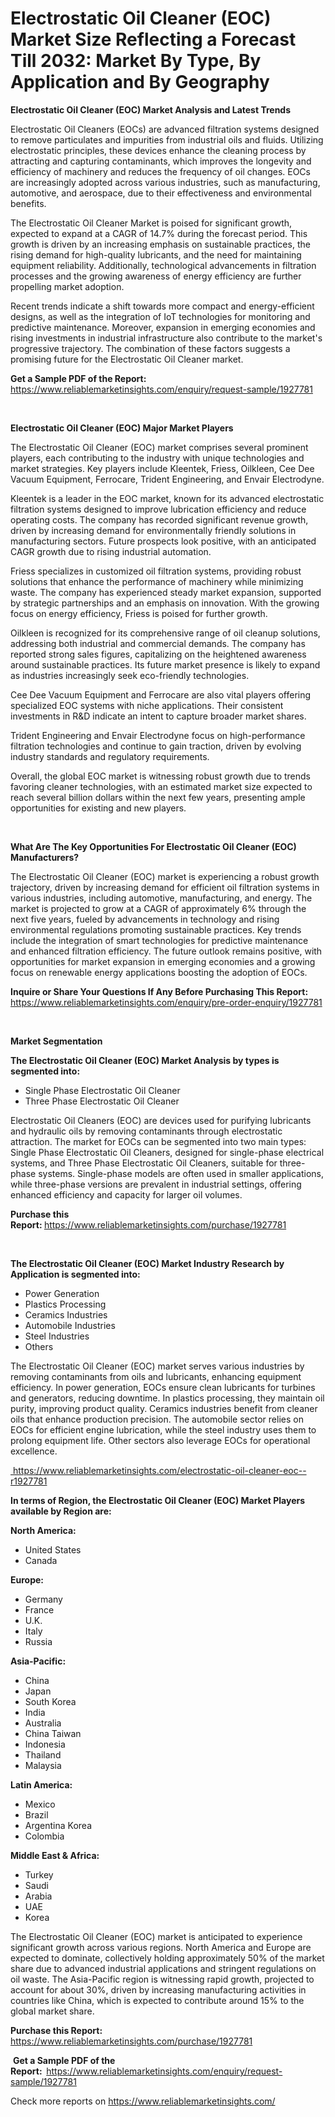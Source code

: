 <p><h1>Electrostatic Oil Cleaner (EOC) Market Size Reflecting a Forecast Till 2032: Market By Type, By Application and By Geography</h1></p><p><strong>Electrostatic Oil Cleaner (EOC) Market Analysis and Latest Trends</strong></p>
<p><p>Electrostatic Oil Cleaners (EOCs) are advanced filtration systems designed to remove particulates and impurities from industrial oils and fluids. Utilizing electrostatic principles, these devices enhance the cleaning process by attracting and capturing contaminants, which improves the longevity and efficiency of machinery and reduces the frequency of oil changes. EOCs are increasingly adopted across various industries, such as manufacturing, automotive, and aerospace, due to their effectiveness and environmental benefits.</p><p>The Electrostatic Oil Cleaner Market is poised for significant growth, expected to expand at a CAGR of 14.7% during the forecast period. This growth is driven by an increasing emphasis on sustainable practices, the rising demand for high-quality lubricants, and the need for maintaining equipment reliability. Additionally, technological advancements in filtration processes and the growing awareness of energy efficiency are further propelling market adoption.</p><p>Recent trends indicate a shift towards more compact and energy-efficient designs, as well as the integration of IoT technologies for monitoring and predictive maintenance. Moreover, expansion in emerging economies and rising investments in industrial infrastructure also contribute to the market's progressive trajectory. The combination of these factors suggests a promising future for the Electrostatic Oil Cleaner market.</p></p>
<p><strong>Get a Sample PDF of the Report:&nbsp;</strong> <a href="https://www.reliablemarketinsights.com/enquiry/request-sample/1927781?utm_campaign=1948&utm_medium=2&utm_source=Github&utm_content=ia&utm_term=15012025&utm_id=electrostatic-oil-cleaner-eoc">https://www.reliablemarketinsights.com/enquiry/request-sample/1927781</a></p>
<p>&nbsp;</p>
<p><strong>Electrostatic Oil Cleaner (EOC) Major Market Players</strong></p>
<p><p>The Electrostatic Oil Cleaner (EOC) market comprises several prominent players, each contributing to the industry with unique technologies and market strategies. Key players include Kleentek, Friess, Oilkleen, Cee Dee Vacuum Equipment, Ferrocare, Trident Engineering, and Envair Electrodyne.</p><p>Kleentek is a leader in the EOC market, known for its advanced electrostatic filtration systems designed to improve lubrication efficiency and reduce operating costs. The company has recorded significant revenue growth, driven by increasing demand for environmentally friendly solutions in manufacturing sectors. Future prospects look positive, with an anticipated CAGR growth due to rising industrial automation.</p><p>Friess specializes in customized oil filtration systems, providing robust solutions that enhance the performance of machinery while minimizing waste. The company has experienced steady market expansion, supported by strategic partnerships and an emphasis on innovation. With the growing focus on energy efficiency, Friess is poised for further growth.</p><p>Oilkleen is recognized for its comprehensive range of oil cleanup solutions, addressing both industrial and commercial demands. The company has reported strong sales figures, capitalizing on the heightened awareness around sustainable practices. Its future market presence is likely to expand as industries increasingly seek eco-friendly technologies.</p><p>Cee Dee Vacuum Equipment and Ferrocare are also vital players offering specialized EOC systems with niche applications. Their consistent investments in R&D indicate an intent to capture broader market shares.</p><p>Trident Engineering and Envair Electrodyne focus on high-performance filtration technologies and continue to gain traction, driven by evolving industry standards and regulatory requirements.</p><p>Overall, the global EOC market is witnessing robust growth due to trends favoring cleaner technologies, with an estimated market size expected to reach several billion dollars within the next few years, presenting ample opportunities for existing and new players.</p></p>
<p>&nbsp;</p>
<p><strong>What Are The Key Opportunities For Electrostatic Oil Cleaner (EOC) Manufacturers?</strong></p>
<p><p>The Electrostatic Oil Cleaner (EOC) market is experiencing a robust growth trajectory, driven by increasing demand for efficient oil filtration systems in various industries, including automotive, manufacturing, and energy. The market is projected to grow at a CAGR of approximately 6% through the next five years, fueled by advancements in technology and rising environmental regulations promoting sustainable practices. Key trends include the integration of smart technologies for predictive maintenance and enhanced filtration efficiency. The future outlook remains positive, with opportunities for market expansion in emerging economies and a growing focus on renewable energy applications boosting the adoption of EOCs.</p></p>
<p><strong>Inquire or Share Your Questions If Any Before Purchasing This Report:</strong> <a href="https://www.reliablemarketinsights.com/enquiry/pre-order-enquiry/1927781?utm_campaign=1948&utm_medium=2&utm_source=Github&utm_content=ia&utm_term=15012025&utm_id=electrostatic-oil-cleaner-eoc">https://www.reliablemarketinsights.com/enquiry/pre-order-enquiry/1927781</a></p>
<p>&nbsp;</p>
<p><strong>Market Segmentation</strong></p>
<p><strong>The Electrostatic Oil Cleaner (EOC) Market Analysis by types is segmented into:</strong></p>
<p><ul><li>Single Phase Electrostatic Oil Cleaner</li><li>Three Phase Electrostatic Oil Cleaner</li></ul></p>
<p><p>Electrostatic Oil Cleaners (EOC) are devices used for purifying lubricants and hydraulic oils by removing contaminants through electrostatic attraction. The market for EOCs can be segmented into two main types: Single Phase Electrostatic Oil Cleaners, designed for single-phase electrical systems, and Three Phase Electrostatic Oil Cleaners, suitable for three-phase systems. Single-phase models are often used in smaller applications, while three-phase versions are prevalent in industrial settings, offering enhanced efficiency and capacity for larger oil volumes.</p></p>
<p><strong>Purchase this Report:&nbsp;</strong><a href="https://www.reliablemarketinsights.com/purchase/1927781?utm_campaign=1948&utm_medium=2&utm_source=Github&utm_content=ia&utm_term=15012025&utm_id=electrostatic-oil-cleaner-eoc">https://www.reliablemarketinsights.com/purchase/1927781</a></p>
<p>&nbsp;</p>
<p><strong>The Electrostatic Oil Cleaner (EOC) Market Industry Research by Application is segmented into:</strong></p>
<p><ul><li>Power Generation</li><li>Plastics Processing</li><li>Ceramics Industries</li><li>Automobile Industries</li><li>Steel Industries</li><li>Others</li></ul></p>
<p><p>The Electrostatic Oil Cleaner (EOC) market serves various industries by removing contaminants from oils and lubricants, enhancing equipment efficiency. In power generation, EOCs ensure clean lubricants for turbines and generators, reducing downtime. In plastics processing, they maintain oil purity, improving product quality. Ceramics industries benefit from cleaner oils that enhance production precision. The automobile sector relies on EOCs for efficient engine lubrication, while the steel industry uses them to prolong equipment life. Other sectors also leverage EOCs for operational excellence.</p></p>
<p><a href="https://www.reliablemarketinsights.com/electrostatic-oil-cleaner-eoc--r1927781?utm_campaign=1948&utm_medium=2&utm_source=Github&utm_content=ia&utm_term=15012025&utm_id=electrostatic-oil-cleaner-eoc">&nbsp;https://www.reliablemarketinsights.com/electrostatic-oil-cleaner-eoc--r1927781</a></p>
<p><strong>In terms of Region, the Electrostatic Oil Cleaner (EOC) Market Players available by Region are:</strong></p>
<p>
    <p> <strong> North America: </strong>
        <ul>
            <li>United States</li>
            <li>Canada</li>
        </ul>
        </p> 
    <p> <strong> Europe: </strong>
        <ul>
            <li>Germany</li>
            <li>France</li>
            <li>U.K.</li>
            <li>Italy</li>
            <li>Russia</li>
        </ul>
        </p> 
    <p> <strong> Asia-Pacific: </strong>
        <ul>
            <li>China</li>
            <li>Japan</li>
            <li>South Korea</li>
            <li>India</li>
            <li>Australia</li>
            <li>China Taiwan</li>
            <li>Indonesia</li>
            <li>Thailand</li>
            <li>Malaysia</li>
        </ul>
        </p> 
    <p> <strong> Latin America: </strong>
        <ul>
            <li>Mexico</li>
            <li>Brazil</li>
            <li>Argentina Korea</li>
            <li>Colombia</li>
        </ul>
        </p> 
    <p> <strong> Middle East & Africa: </strong>
        <ul>
            <li>Turkey</li>
            <li>Saudi</li>
            <li>Arabia</li>
            <li>UAE</li>
            <li>Korea</li>
        </ul>
    </p>
    </p>
<p><p>The Electrostatic Oil Cleaner (EOC) market is anticipated to experience significant growth across various regions. North America and Europe are expected to dominate, collectively holding approximately 50% of the market share due to advanced industrial applications and stringent regulations on oil waste. The Asia-Pacific region is witnessing rapid growth, projected to account for about 30%, driven by increasing manufacturing activities in countries like China, which is expected to contribute around 15% to the global market share.</p></p>
<p><strong>Purchase this Report: </strong><a href="https://www.reliablemarketinsights.com/purchase/1927781?utm_campaign=1948&utm_medium=2&utm_source=Github&utm_content=ia&utm_term=15012025&utm_id=electrostatic-oil-cleaner-eoc">https://www.reliablemarketinsights.com/purchase/1927781</a></p>
<p>&nbsp;<strong>Get a Sample PDF of the Report:&nbsp;&nbsp;</strong><a href="https://www.reliablemarketinsights.com/enquiry/request-sample/1927781?utm_campaign=1948&utm_medium=2&utm_source=Github&utm_content=ia&utm_term=15012025&utm_id=electrostatic-oil-cleaner-eoc">https://www.reliablemarketinsights.com/enquiry/request-sample/1927781</a></p>
<p><strong></strong></p>
<p>Check more reports on <a href="https://www.reliablemarketinsights.com/?utm_campaign=1948&utm_medium=2&utm_source=Github&utm_content=ia&utm_term=15012025&utm_id=electrostatic-oil-cleaner-eoc">https://www.reliablemarketinsights.com/</a></p>